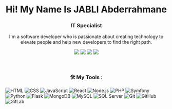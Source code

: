 <h1 align="center">Hi! My Name Is JABLI Abderrahmane</h1>
<h3 align="center">IT Specialist</h3>
<p align="center">I'm a software developer who is passionate about creating technology to elevate people and help new developers to find the right path.</p>
<div align="center">
  <a href="https://abderrahmane-jabli.me/"> <img src="https://img.shields.io/badge/Web%20Site-Personnel-green?style=flat-square&logo=website"/></a>
  <a href="https://www.facebook.com/profile.php?id=100087917213714&mibextid=ZbWKwL"> <img src="https://img.shields.io/badge/Facebook-Profile-blue?style=flat-square&logo=facebook"/></a>
  <a href="https://www.linkedin.com/in/abderrahmane-jabli-867804267"><img src="https://img.shields.io/badge/LinkedIn-Profile-blue?style=flat-square&logo=linkedin"/></a>
  <a href="mailto:abdelljb1@gmail.com"> <img src="https://img.shields.io/badge/Gmail-Account-red?style=flat-square&logo=gmail"/></a>
</div>
<br/>
<br/>
<h3 align="center">🛠️ My Tools : </h3>

![HTML](https://img.shields.io/badge/-HTML-orange?style=flat-square&logo=html5)
![CSS](https://img.shields.io/badge/-CSS-blue?style=flat-square&logo=css3)
![JavaScript](https://img.shields.io/badge/-JavaScript-yellow?style=flat-square&logo=javascript)
![React](https://img.shields.io/badge/-React-blue?style=flat-square&logo=react)
![Node.js](https://img.shields.io/badge/-Node.js-green?style=flat-square&logo=node.js)
![PHP](https://img.shields.io/badge/-PHP-purple?style=flat-square&logo=php)
![Symfony](https://img.shields.io/badge/-Symfony-black?style=flat-square&logo=symfony)
![Python](https://img.shields.io/badge/-Python-blue?style=flat-square&logo=python)
![Flask](https://img.shields.io/badge/-Flask-black?style=flat-square&logo=flask)
![MongoDB](https://img.shields.io/badge/-MongoDB-green?style=flat-square&logo=mongodb)
![MySQL](https://img.shields.io/badge/-MySQL-blue?style=flat-square&logo=mysql)
![SQL Server](https://img.shields.io/badge/-SQL%20Server-blue?style=flat-square&logo=microsoft-sql-server)
![Git](https://img.shields.io/badge/-Git-orange?style=flat-square&logo=git)
![GitHub](https://img.shields.io/badge/-GitHub-black?style=flat-square&logo=github)
![GitLab](https://img.shields.io/badge/-GitLab-orange?style=flat-square&logo=gitlab)
